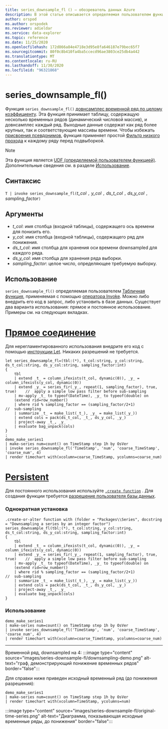 ```yaml
---
title: series_downsample_fl () — обозреватель данных Azure
description: В этой статье описывается определяемая пользователем функция series_downsample_fl () в Azure обозреватель данных.
author: orspod
ms.author: orspodek
ms.reviewer: adieldar
ms.service: data-explorer
ms.topic: reference
ms.date: 11/25/2020
ms.openlocfilehash: 172d866a84e4718e3d95e8fa646187e79bec65f7
ms.sourcegitcommit: 80f0c8b410fa4ba5ccecd96ae3803ce25db4a442
ms.translationtype: MT
ms.contentlocale: ru-RU
ms.lasthandoff: 11/30/2020
ms.locfileid: "96321868"
---
```

# <a name="series_downsample_fl"></a>series_downsample_fl()


Функция `series_downsample_fl()` [довнсамплес временной ряд по целому коэффициенту](https://en.wikipedia.org/wiki/Downsampling_(signal_processing)#Downsampling_by_an_integer_factor). Эта функция принимает таблицу, содержащую несколько временных рядов (динамический числовой массив), и довнсамплес каждый ряд. Выходные данные содержат как ряд более крупных, так и соответствующие массивы времени. Чтобы избежать [присвоения псевдонимов](https://en.wikipedia.org/wiki/Aliasing), функция применяет простой [Фильтр низкого прохода](https://en.wikipedia.org/wiki/Low-pass_filter) к каждому ряду перед подвыборкой.

> [!NOTE]
> Эта функция является [UDF (определяемой пользователем функцией)](../query/functions/user-defined-functions.md). Дополнительные сведения см. в разделе [Использование](#usage).

## <a name="syntax"></a>Синтаксис

`T | invoke series_downsample_fl(`*t_col* `,` *y_col* `,` *ds_t_col* `,` *ds_y_col* `,` *sampling_factor*`)`

## <a name="arguments"></a>Аргументы

* *t_col*: имя столбца (входной таблицы), содержащего ось времени для понизить его.
* *y_col*: имя столбца (входной таблицы), содержащего ряд для понижения.
* *ds_t_col*: имя столбца для хранения оси времени downsampled для каждого ряда.
* *ds_y_col*: имя столбца для хранения ряда выборки.
* *sampling_factor*: целое число, определяющее требуемую выборку.

## <a name="usage"></a>Использование

`series_downsample_fl()` определяемая пользователем [Табличная функция](../query/functions/user-defined-functions.md#tabular-function), применяемая с помощью [оператора Invoke](../query/invokeoperator.md). Можно либо внедрить его код в запрос, либо установить в базе данных. Существует два варианта использования: прямое и постоянное использование. Примеры см. на следующих вкладках.

# <a name="ad-hoc"></a>[Прямое соединение](#tab/adhoc)

Для нерегламентированного использования внедрите его код с помощью [инструкции Let](../query/letstatement.md). Никаких разрешений не требуется.

<!-- csl: https://help.kusto.windows.net:443/Samples -->
```kusto
let series_downsample_fl=(tbl:(*), t_col:string, y_col:string, ds_t_col:string, ds_y_col:string, sampling_factor:int)
{
    tbl
    | extend _t_ = column_ifexists(t_col, dynamic(0)), _y_ = column_ifexists(y_col, dynamic(0))
    | extend _y_ = series_fir(_y_, repeat(1, sampling_factor), true, true)    //  apply a simple low pass filter before sub-sampling
    | mv-apply _t_ to typeof(DateTime), _y_ to typeof(double) on
    (extend rid=row_number()
    | where rid % sampling_factor == (sampling_factor/2+1)                    //  sub-sampling
    | summarize _t_ = make_list(_t_), _y_ = make_list(_y_))
    | extend cols = pack(ds_t_col, _t_, ds_y_col, _y_)
    | project-away _t_, _y_
    | evaluate bag_unpack(cols)
}
;
demo_make_series1
| make-series num=count() on TimeStamp step 1h by OsVer
| invoke series_downsample_fl('TimeStamp', 'num', 'coarse_TimeStamp', 'coarse_num', 4)
| render timechart with(xcolumn=coarse_TimeStamp, ycolumns=coarse_num)
```

# <a name="persistent"></a>[Persistent](#tab/persistent)

Для постоянного использования используйте [`.create function`](../management/create-function.md) . Для создания функции требуется [разрешение пользователя базы данных](../management/access-control/role-based-authorization.md).

### <a name="one-time-installation"></a>Однократная установка

<!-- csl: https://help.kusto.windows.net:443/Samples -->
```kusto
.create-or-alter function with (folder = "Packages\\Series", docstring = "Downsampling a series by an integer factor")
series_downsample_fl(tbl:(*), t_col:string, y_col:string, ds_t_col:string, ds_y_col:string, sampling_factor:int)
{
    tbl
    | extend _t_ = column_ifexists(t_col, dynamic(0)), _y_ = column_ifexists(y_col, dynamic(0))
    | extend _y_ = series_fir(_y_, repeat(1, sampling_factor), true, true)    //  apply a simple low pass filter before sub-sampling
    | mv-apply _t_ to typeof(DateTime), _y_ to typeof(double) on
    (extend rid=row_number()
    | where rid % sampling_factor == (sampling_factor/2+1)                    //  sub-sampling
    | summarize _t_ = make_list(_t_), _y_ = make_list(_y_))
    | extend cols = pack(ds_t_col, _t_, ds_y_col, _y_)
    | project-away _t_, _y_
    | evaluate bag_unpack(cols)
}
```

### <a name="usage"></a>Использование

<!-- csl: https://help.kusto.windows.net:443/Samples -->
```kusto
demo_make_series1
| make-series num=count() on TimeStamp step 1h by OsVer
| invoke series_downsample_fl('TimeStamp', 'num', 'coarse_TimeStamp', 'coarse_num', 4)
| render timechart with(xcolumn=coarse_TimeStamp, ycolumns=coarse_num)
```

---

Временной ряд, downsampled на 4: :::image type="content" source="images/series-downsample-fl/downsampling-demo.png" alt-text="граф, демонстрирующий понижение временных рядов" border="false":::

Для справки ниже приведен исходный временный ряд (до понижения разрешения):
<!-- csl: https://help.kusto.windows.net:443/Samples -->
```kusto
demo_make_series1
| make-series num=count() on TimeStamp step 1h by OsVer
| render timechart with(xcolumn=TimeStamp, ycolumns=num)
```

:::image type="content" source="images/series-downsample-fl/original-time-series.png" alt-text="Диаграмма, показывающая исходные временные ряды, до понижения" border="false":::

